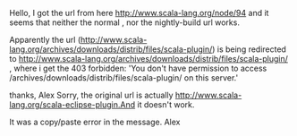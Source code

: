 Hello,
I got the url from here http://www.scala-lang.org/node/94 and it seems that neither the normal , nor the nightly-build url works.

Apparently the url (http://www.scala-lang.org/archives/downloads/distrib/files/scala-plugin/) is being redirected to http://www.scala-lang.org/archives/downloads/distrib/files/scala-plugin/ , where i get the 403 forbidden: 'You don't have permission to access /archives/downloads/distrib/files/scala-plugin/ on this server.'

thanks,
Alex
Sorry, 
the original url is actually http://www.scala-lang.org/scala-eclipse-plugin.And it doesn't work.

It was a copy/paste error in the message.
Alex
